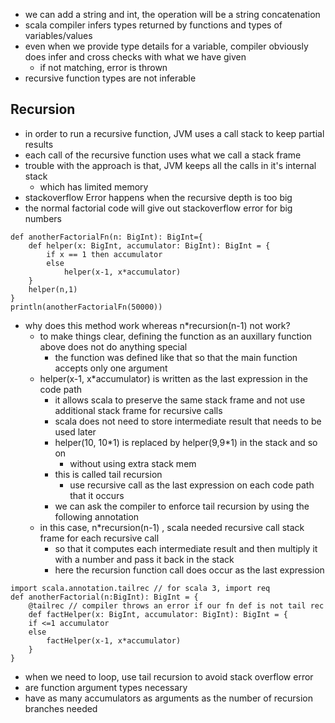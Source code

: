 - we can add a string and int, the operation will be a string concatenation
- scala compiler infers types returned by functions and types of variables/values
- even when we provide type details for a variable, compiler obviously does infer and cross checks with what we have given
	- if not matching, error is thrown
- recursive function types are not inferable

## Recursion
- in order to run a recursive function, JVM uses a call stack to keep partial results
- each call of the recursive function uses what we call a stack frame
- trouble with the approach is that, JVM keeps all the calls in it's internal stack
	- which has limited memory
- stackoverflow Error happens when the recursive depth is too big
- the normal factorial code will give out stackoverflow error for big numbers
```
def anotherFactorialFn(n: BigInt): BigInt={
	def helper(x: BigInt, accumulator: BigInt): BigInt = {
		if x == 1 then accumulator
		else
			helper(x-1, x*accumulator)
	}
	helper(n,1)
}
println(anotherFactorialFn(50000))
```
- why does this method work whereas n\*recursion(n-1) not work?
	- to make things clear, defining the function as an auxillary function above does not do anything special
		- the function was defined like that so that the main function accepts only one argument
	- helper(x-1, x\*accumulator) is written as the last expression in the code path
		- it allows scala to preserve the same stack frame and not use additional stack frame for recursive calls
		- scala does not need to store intermediate result that needs to be used later
		- helper(10, 10\*1) is replaced by helper(9,9\*1) in the stack and so on
			- without using extra stack mem
		- this is called tail recursion
			- use recursive call as the last expression on each code path that it occurs
		- we can ask the compiler to enforce tail recursion by using the following annotation
	- in this case, n\*recursion(n-1) , scala needed recursive call stack frame for each recursive call
		- so that it computes each intermediate result and then multiply it with a number and pass it back in the stack
		- here the recursion function call does occur as the last expression
```
import scala.annotation.tailrec // for scala 3, import req
def anotherFactorial(n:BigInt): BigInt = {
	@tailrec // compiler throws an error if our fn def is not tail rec
	def factHelper(x: BigInt, accumulator: BigInt): BigInt = {
	if <=1 accumulator
	else
		factHelper(x-1, x*accumulator)
	}
}
```
- when we need to loop, use tail recursion to avoid stack overflow error
- are function argument types necessary
- have as many accumulators as arguments as the number of recursion branches needed
